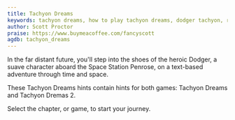 ```yaml
---
title: Tachyon Dreams
keywords: tachyon dreams, how to play tachyon dreams, dodger tachyon, radiant fish of the apocalypse, tachyon dreams walkthrough, let's play tachyon dreams
author: Scott Proctor
praise: https://www.buymeacoffee.com/fancyscott
agdb: tachyon_dreams
---
```


In the far distant future, you'll step into the shoes of the heroic Dodger, a suave character aboard the Space Station Penrose, on a text-based adventure through time and space.

These Tachyon Dreams hints contain hints for both games: Tachyon Dreams and Tachyon Dremas 2.

Select the chapter, or game, to start your journey.
